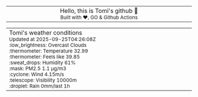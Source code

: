 
<div align="center">
<table>
<tbody>
<td align="center">
<img width="2000" height="0"><br>
Hello, this is Tomi's github 👋<br>
<sup>Built with ❤️, GO & Github Actions</sup><br>
<img width="2000" height="0">
</td>
</tbody>
</table>
</div>
<table>
<tbody>
<td align="left">
<img width="2000" height="0"><br>
Tomi's weather conditions<br>
<sup>Updated at 2025-09-25T04:26:08Z</sup><br>
<sup>:low_brightness: Overcast Clouds</sup><br>
<sup>:thermometer: Temperature 32.99 </sup><br>
<sup>:thermometer: Feels like 39.85</sup><br>
<sup>:sweat_drops: Humidity 61%</sup><br>
<sup>:mask: PM2.5 1.1 μg/m3</sup><br>
<sup>:cyclone: Wind 4.15m/s </sup><br>
<sup>:telescope: Visibility 10000m </sup><br>
<sup>:droplet: Rain 0mm/last 1h </sup><br>
<img width="2000" height="0">
</td>
<td align="left">
<img width="2000" height="0"><br>
<br>
<img width="2000" height="0">
</td>
</tbody>
</table>
</div>
    